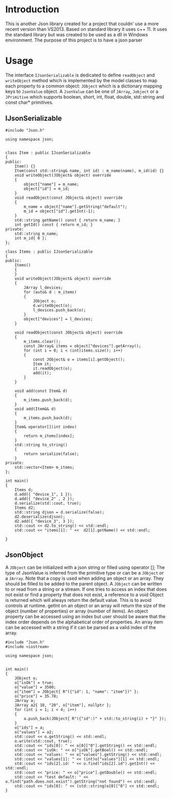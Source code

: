 # Introduction
This is another Json library created for a project that couldn' use a more recent version than VS2013. Based on standard library it uses c++ 11.
It uses the standard library but was created to be used as a dll in Windows environment.
The purpose of this project is to have a json parser 
# Usage
The interface `IJsonSerializable` is dedicated to define `readObject` and `writeObject` method which is implemented by the model classes to map each property to a common object: `JObject` which is a dictionary mapping keys to `JsonValue` object.
A `JsonValue` can be one of `JArray`, `Jobject` or a `JPrimitive` which supports boolean, short, int, float, double, std::string and const char* primitives.
## IJsonSerializable
```assembly_x86
#include "Json.h"

using namespace json;


class Item : public IJsonSerializable
{
public:
    Item() {}
    Item(const std::string& name, int id) : m_name(name), m_id(id) {}
    void writeObject(JObject& object) override
    {
        object["name"] = m_name;
        object["id"] = m_id;
    }
    void readObject(const JObject& object) override
    {
        m_name = object["name"].getString("default");
        m_id = object["id"].getInt(-1);
    }
    std::string getName() const { return m_name; }
    int getId() const { return m_id; }
private:
    std::string m_name;
    int m_id{ 0 };
};

class Items : public IJsonSerializable
{
public:
    Items()
    {
    }
    void writeObject(JObject& object) override
    {
        JArray l_devices;
        for (auto& d : m_items)
        {
            JObject o;
            d.writeObject(o);
            l_devices.push_back(o);
        }
        object["devices"] = l_devices;
    }

    void readObject(const JObject& object) override
    {
        m_items.clear();
        const JArray& items = object["devices"].getArray();
        for (int i = 0; i < (int)items.size(); i++)
        {
            const JObject& o = items[i].getObject();
            Item it;
            it.readObject(o);
            add(it);
        }
    }

    void add(const Item& d)
    {
        m_items.push_back(d);
    }
    void add(Item&& d)
    {
        m_items.push_back(d);
    }
    Item& operator[](int index)
    {
        return m_items[index];
    }
    std::string to_string()
    {
        return serialize(false);
    }
private:
    std::vector<Item> m_items;
};

int main()
{
    Items d;
    d.add({ "device_1", 1 });
    d.add({ "device_2" , 2 });
    d.serialize(std::cout, true);
    Items d2;
    std::string djson = d.serialize(false);
    d2.deserialize(djson);
    d2.add({ "device_3", 3 });
    std::cout << d2.to_string() << std::endl;
    std::cout << "items[1]: " <<  d2[1].getName() << std::endl;

}

```

## JsonObject
A `JObject` can be initialized with a json string or filled using operator []; The type of JsonValue is inferred from the primitive type or can be a `JObject` or a `JArray`.
Note that a copy is used when adding an object or an array. They should be filled to be added to the parent object.
A `JObject` can be written to or read from a string or a stream.
If one tries to access an index that does not exist or find a property that does not exist, a reference to a void Object is returned which will always return the default value. This is to avoid controls at runtime.
getInt on an object or an array will return the size of the object (number of properties) or array (number of items).
An object property can be accessed using an index but user should be aware that the index order depends on the alphabetical order of properties.
An array item can be accessed with a string if it can be parsed as a valid index of the array.

```assembly_x86
#include "Json.h"
#include <iostream>

using namespace json;


int main()
{
    JObject o;
    o["isOk"] = true;
    o["value"] = 3500;
    o["item"] = JObject{ R"({"id": 1, "name": "item"})" };
    o["price"] = 35.78;
    JArray a;
    JArray a2{ 10, "20", o["item"], nullptr };
    for (int i = 1; i < 4; i++)
    {
        a.push_back(JObject{ R"({"id":)" + std::to_string(i) + "}" });
    }
    o["ids"] = a;
    o["values"] = a2;
    std::cout << o.getString() << std::endl;
    o.write(std::cout, true);
    std::cout << "ids[0]: " << o[0]["0"].getString() << std::endl;
    std::cout << "isOk: " << o["isOk"].getBool() << std::endl;
    std::cout << "values: " << o["values"].getString() << std::endl;
    std::cout << "values[1]: " << (int)o["values"][1] << std::endl;
    std::cout << "ids[2].id: " << o.find("ids[2].id").getInt() << std::endl;
    std::cout << "price: " << o["price"].getDouble() << std::endl;
    std::cout << "test default: " << o.find("path.does.not.exist").getString("not found") << std::endl;
    std::cout << "ids[0]: " << (std::string)o[0]["0"] << std::endl;
}

```